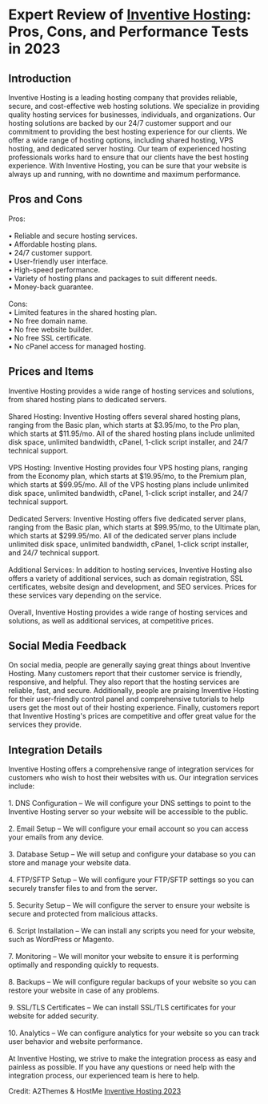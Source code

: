 <h1>Expert Review of <a href="https://a2themes.com/inventive-hosting-reviews">Inventive Hosting</a>: Pros, Cons, and Performance Tests in 2023</h1>
<h2>Introduction</h2>
Inventive Hosting is a leading hosting company that provides reliable, secure, and cost-effective web hosting solutions. We specialize in providing quality hosting services for businesses, individuals, and organizations. Our hosting solutions are backed by our 24/7 customer support and our commitment to providing the best hosting experience for our clients. We offer a wide range of hosting options, including shared hosting, VPS hosting, and dedicated server hosting. Our team of experienced hosting professionals works hard to ensure that our clients have the best hosting experience. With Inventive Hosting, you can be sure that your website is always up and running, with no downtime and maximum performance.
<h2>Pros and Cons</h2>
Pros:<br><br>• Reliable and secure hosting services.<br>• Affordable hosting plans.<br>• 24/7 customer support.<br>• User-friendly user interface.<br>• High-speed performance.<br>• Variety of hosting plans and packages to suit different needs.<br>• Money-back guarantee.<br><br>Cons:<br>• Limited features in the shared hosting plan.<br>• No free domain name.<br>• No free website builder.<br>• No free SSL certificate.<br>• No cPanel access for managed hosting.
<h2>Prices and Items</h2>
Inventive Hosting provides a wide range of hosting services and solutions, from shared hosting plans to dedicated servers. <br><br>Shared Hosting: Inventive Hosting offers several shared hosting plans, ranging from the Basic plan, which starts at $3.95/mo, to the Pro plan, which starts at $11.95/mo. All of the shared hosting plans include unlimited disk space, unlimited bandwidth, cPanel, 1-click script installer, and 24/7 technical support.<br><br>VPS Hosting: Inventive Hosting provides four VPS hosting plans, ranging from the Economy plan, which starts at $19.95/mo, to the Premium plan, which starts at $99.95/mo. All of the VPS hosting plans include unlimited disk space, unlimited bandwidth, cPanel, 1-click script installer, and 24/7 technical support.<br><br>Dedicated Servers: Inventive Hosting offers five dedicated server plans, ranging from the Basic plan, which starts at $99.95/mo, to the Ultimate plan, which starts at $299.95/mo. All of the dedicated server plans include unlimited disk space, unlimited bandwidth, cPanel, 1-click script installer, and 24/7 technical support.<br><br>Additional Services: In addition to hosting services, Inventive Hosting also offers a variety of additional services, such as domain registration, SSL certificates, website design and development, and SEO services. Prices for these services vary depending on the service. <br><br>Overall, Inventive Hosting provides a wide range of hosting services and solutions, as well as additional services, at competitive prices.
<h2>Social Media Feedback</h2>
On social media, people are generally saying great things about Inventive Hosting. Many customers report that their customer service is friendly, responsive, and helpful. They also report that the hosting services are reliable, fast, and secure. Additionally, people are praising Inventive Hosting for their user-friendly control panel and comprehensive tutorials to help users get the most out of their hosting experience. Finally, customers report that Inventive Hosting's prices are competitive and offer great value for the services they provide.
<h2>Integration Details</h2>
Inventive Hosting offers a comprehensive range of integration services for customers who wish to host their websites with us. Our integration services include:<br><br>1. DNS Configuration – We will configure your DNS settings to point to the Inventive Hosting server so your website will be accessible to the public.<br><br>2. Email Setup – We will configure your email account so you can access your emails from any device.<br><br>3. Database Setup – We will setup and configure your database so you can store and manage your website data.<br><br>4. FTP/SFTP Setup – We will configure your FTP/SFTP settings so you can securely transfer files to and from the server.<br><br>5. Security Setup – We will configure the server to ensure your website is secure and protected from malicious attacks.<br><br>6. Script Installation – We can install any scripts you need for your website, such as WordPress or Magento.<br><br>7. Monitoring – We will monitor your website to ensure it is performing optimally and responding quickly to requests.<br><br>8. Backups – We will configure regular backups of your website so you can restore your website in case of any problems.<br><br>9. SSL/TLS Certificates – We can install SSL/TLS certificates for your website for added security.<br><br>10. Analytics – We can configure analytics for your website so you can track user behavior and website performance.<br><br>At Inventive Hosting, we strive to make the integration process as easy and painless as possible. If you have any questions or need help with the integration process, our experienced team is here to help.
<p>Credit: A2Themes & HostMe <a href="https://a2themes.com/inventive-hosting-reviews">Inventive Hosting 2023</a></p>